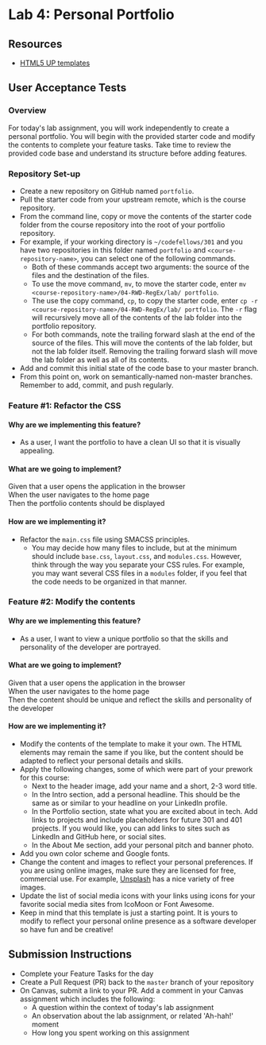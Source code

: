 # Lab 4: Personal Portfolio

## Resources

- [HTML5 UP templates](https://html5up.net/)

## User Acceptance Tests

### Overview

For today's lab assignment, you will work independently to create a personal portfolio. You will begin with the provided starter code and modify the contents to complete your feature tasks. Take time to review the provided code base and understand its structure before adding features.

### Repository Set-up

- Create a new repository on GitHub named `portfolio`.
- Pull the starter code from your upstream remote, which is the course repository.
- From the command line, copy or move the contents of the starter code folder from the course repository into the root of your portfolio repository.
- For example, if your working directory is `~/codefellows/301` and you have two repositories in this folder named `portfolio` and `<course-repository-name>`, you can select one of the following commands. 
  - Both of these commands accept two arguments: the source of the files and the destination of the files.
  - To use the move command, `mv`, to move the starter code, enter `mv <course-repository-name>/04-RWD-RegEx/lab/ portfolio`.
  - The use the copy command, `cp`, to copy the starter code, enter `cp -r <course-repository-name>/04-RWD-RegEx/lab/ portfolio`. The `-r` flag will recursively move all of the contents of the lab folder into the portfolio repository.
  - For both commands, note the trailing forward slash at the end of the source of the files. This will move the contents of the lab folder, but not the lab folder itself. Removing the trailing forward slash will move the lab folder as well as all of its contents.
- Add and commit this initial state of the code base to your master branch.
- From this point on, work on semantically-named non-master branches. Remember to add, commit, and push regularly.

### Feature #1: Refactor the CSS 

#### Why are we implementing this feature?

- As a user, I want the portfolio to have a clean UI so that it is visually appealing.

#### What are we going to implement?

Given that a user opens the application in the browser  
When the user navigates to the home page  
Then the portfolio contents should be displayed  

#### How are we implementing it?

- Refactor the `main.css` file using SMACSS principles.
  - You may decide how many files to include, but at the minimum should include  `base.css`, `layout.css`, and `modules.css`. However, think through the way you separate your CSS rules. For example, you may want several CSS files in a `modules` folder, if you feel that the code needs to be organized in that manner.

### Feature #2: Modify the contents

#### Why are we implementing this feature?

- As a user, I want to view a unique portfolio so that the skills and personality of the developer are portrayed.

#### What are we going to implement?

Given that a user opens the application in the browser  
When the user navigates to the home page  
Then the content should be unique and reflect the skills and personality of the developer  

#### How are we implementing it?

- Modify the contents of the template to make it your own. The HTML elements may remain the same if you like, but the content should be adapted to reflect your personal details and skills.
- Apply the following changes, some of which were part of your prework for this course:
  - Next to the header image, add your name and a short, 2-3 word title.
  - In the Intro section, add a personal headline. This should be the same as or similar to your headline on your LinkedIn profile.
  - In the Portfolio section, state what you are excited about in tech. Add links to projects and include placeholders for future 301 and 401 projects. If you would like, you can add links to sites such as LinkedIn and GitHub here, or social sites.
  - In the About Me section, add your personal pitch and banner photo. 
- Add you own color scheme and Google fonts.
- Change the content and images to reflect your personal preferences. If you are using online images, make sure they are licensed for free, commercial use. For example, [Unsplash](https://unsplash.com/) has a nice variety of free images. 
- Update the list of social media icons with your links using icons for your favorite social media sites from IcoMoon or Font Awesome.
- Keep in mind that this template is just a starting point. It is yours to modify to reflect your personal online presence as a software developer so have fun and be creative!

## Submission Instructions

- Complete your Feature Tasks for the day
- Create a Pull Request (PR) back to the `master` branch of your repository
- On Canvas, submit a link to your PR. Add a comment in your Canvas assignment which includes the following:
  - A question within the context of today's lab assignment
  - An observation about the lab assignment, or related 'Ah-hah!' moment
  - How long you spent working on this assignment